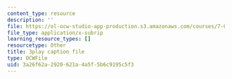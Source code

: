 ```yaml
---
content_type: resource
description: ''
file: https://ol-ocw-studio-app-production.s3.amazonaws.com/courses/7-01sc-fundamentals-of-biology-fall-2011/3a26f62a2920621a4a5f5b6c9195c5f3_YCeKtM6Hnmc.srt
file_type: application/x-subrip
learning_resource_types: []
resourcetype: Other
title: 3play caption file
type: OCWFile
uid: 3a26f62a-2920-621a-4a5f-5b6c9195c5f3
---
```

